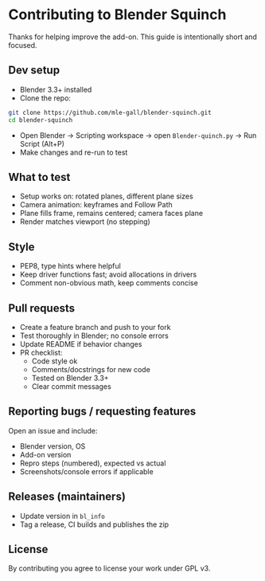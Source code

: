 # Contributing to Blender Squinch

Thanks for helping improve the add-on. This guide is intentionally short and focused.

## Dev setup

- Blender 3.3+ installed
- Clone the repo:
```bash
git clone https://github.com/mle-gall/blender-squinch.git
cd blender-squinch
```
- Open Blender → Scripting workspace → open `Blender-quinch.py` → Run Script (Alt+P)
- Make changes and re-run to test

## What to test

- Setup works on: rotated planes, different plane sizes
- Camera animation: keyframes and Follow Path
- Plane fills frame, remains centered; camera faces plane
- Render matches viewport (no stepping)

## Style

- PEP8, type hints where helpful
- Keep driver functions fast; avoid allocations in drivers
- Comment non-obvious math, keep comments concise

## Pull requests

- Create a feature branch and push to your fork
- Test thoroughly in Blender; no console errors
- Update README if behavior changes
- PR checklist:
  - Code style ok
  - Comments/docstrings for new code
  - Tested on Blender 3.3+
  - Clear commit messages

## Reporting bugs / requesting features

Open an issue and include:
- Blender version, OS
- Add-on version
- Repro steps (numbered), expected vs actual
- Screenshots/console errors if applicable

## Releases (maintainers)

- Update version in `bl_info`
- Tag a release, CI builds and publishes the zip

## License

By contributing you agree to license your work under GPL v3.

